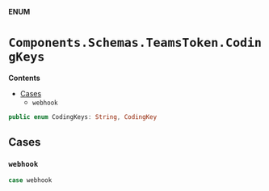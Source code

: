 **ENUM**

# `Components.Schemas.TeamsToken.CodingKeys`

**Contents**

- [Cases](#cases)
  - `webhook`

```swift
public enum CodingKeys: String, CodingKey
```

## Cases
### `webhook`

```swift
case webhook
```
